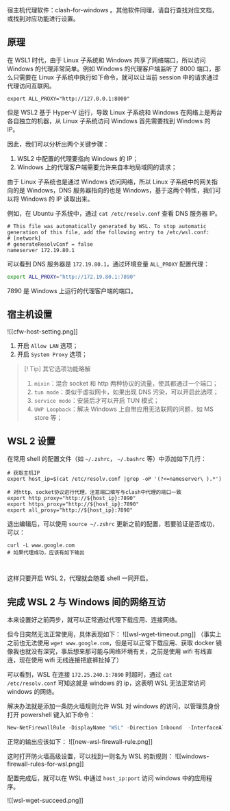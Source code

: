 宿主机代理软件：clash-for-windows 。其他软件同理，请自行查找对应文档，或找到对应功能进行设置。

## 原理
在 WSL1 时代，由于 Linux 子系统和 Windows 共享了网络端口，所以访问 Windows 的代理非常简单。例如 Windows 的代理客户端监听了 8000 端口，那么只需要在 Linux 子系统中执行如下命令，就可以让当前 session 中的请求通过代理访问互联网。

```shell
export ALL_PROXY="http://127.0.0.1:8000"
```

但是 WSL2 基于 Hyper-V 运行，导致 Linux 子系统和 Windows 在网络上是两台各自独立的机器，从 Linux 子系统访问 Windows 首先需要找到 Windows 的 IP。

因此，我们可以分析出两个关键步骤：
1. WSL2 中配置的代理要指向 Windows 的 IP；
2. Windows 上的代理客户端需要允许来自本地局域网的请求；

由于 Linux 子系统也是通过 Windows 访问网络，所以 Linux 子系统中的网关指向的是 Windows，DNS 服务器指向的也是 Windows，基于这两个特性，我们可以将 Windows 的 IP 读取出来。

例如，在 Ubuntu 子系统中，通过 `cat /etc/resolv.conf` 查看 DNS 服务器 IP。

```shell
# This file was automatically generated by WSL. To stop automatic generation of this file, add the following entry to /etc/wsl.conf:
# [network]
# generateResolvConf = false
nameserver 172.19.80.1
```

可以看到 DNS 服务器是 `172.19.80.1`，通过环境变量 `ALL_PROXY` 配置代理：

```bash
export ALL_PROXY="http://172.19.80.1:7890"
```

7890 是 Windows 上运行的代理客户端的端口。

## 宿主机设置
![[cfw-host-setting.png]]

1. 开启 `Allow LAN` 选项；
2. 开启 `System Proxy` 选项；

>[! Tip] 其它选项功能略解
>1. `mixin`：混合 socket 和 http 两种协议的流量，使其都通过一个端口；
>2. `tun mode`：类似于虚拟网卡，如果出现 DNS 污染，可以开启此选项；
>3. `service mode`：安装后才可以开启 TUN 模式；
>4. `UWP Loopback`：解决 Windows 上自带应用无法联网的问题，如 MS store 等；

## WSL 2 设置
在常用 shell 的配置文件（如 `~/.zshrc`， `~/.bashrc` 等）中添加如下几行：
```shell
# 获取主机IP
export host_ip=$(cat /etc/resolv.conf |grep -oP '(?<=nameserver\ ).*')

# 对http、socket协议进行代理，注意端口填写与clash中代理的端口一致
export http_proxy="http://${host_ip}:7890"
export https_proxy="http://${host_ip}:7890"
export all_prosy="http://${host_ip}:7890"
```

退出编辑后，可以使用 `source ~/.zshrc` 更新之前的配置，若要验证是否成功，可以：
```shell
curl -L www.google.com
# 如果代理成功，应该有如下输出



```

这样只要开启 WSL 2，代理就会随着 shell 一同开启。

## 完成 WSL 2 与 Windows 间的网络互访

本来设置好之前两步，就可以正常通过代理下载应用、连接网络。

但今日突然无法正常使用，具体表现如下：
![[wsl-wget-timeout.png]]
（事实上之前也无法使用 `wget www.google.com`，但是可以正常下载应用、获取 docker 镜像我也就没有深究，事后想来那可能与网络环境有关，之前是使用 wifi 有线直连，现在使用 wifi 无线连接把底裤扯掉了）

可以看到，WSL 在连接 `172.25.240.1:7890` 时超时，通过 `cat /etc/resolv.conf` 可知这就是 windows 的 ip，这表明 WSL 无法正常访问 windows 的网络。

解决办法就是添加一条防火墙规则允许 WSL 对 windows 的访问，以管理员身份打开 powershell 键入如下命令：
```powershell
New-NetFirewallRule -DisplayName "WSL" -Direction Inbound  -InterfaceAlias "vEthernet (WSL)"  -Action Allow
```

正常的输出应该如下：
![[new-wsl-firewall-rule.png]]

这时打开防火墙高级设置，可以找到一则名为 WSL 的新规则：
![[windows-firewall-rules-for-wsl.png]]

配置完成后，就可以在 WSL 中通过 `host_ip:port` 访问 windows 中的应用程序。

![[wsl-wget-succeed.png]]
